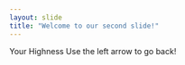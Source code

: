 ```yaml
---
layout: slide
title: "Welcome to our second slide!"
---
```

Your Highness
Use the left arrow to go back!
